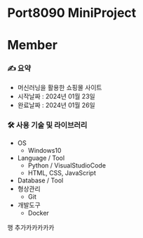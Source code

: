 # Port8090 MiniProject

# Member

### ✍️ 요약

- 머신러닝을 활용한 쇼핑몰 사이트
- 시작날짜 : 2024년 01월 23일
- 완료날짜 : 2024년 01월 26일

### 🛠 사용 기술 및 라이브러리

- OS
  - Windows10
- Language / Tool
  - Python / VisualStudioCode
  - HTML, CSS, JavaScript
- Database / Tool
- 형상관리
  - Git
- 개발도구
  - Docker



행 추가카카카카카
